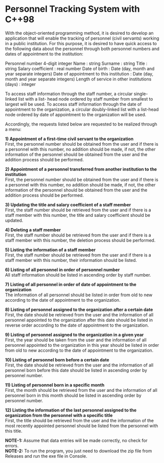 # Personnel Tracking System with C++98

With the object-oriented programming method, it is desired to develop an application that will
enable the tracking of personnel (civil servants) working in a public institution. For this
purpose, it is desired to have quick access to the following data about the personnel through
both personnel numbers and dates of appointment to the institution:

Personnel number 4-digit integer
Name : string
Surname : string
Title : string
Salary coefficient : real number
Date of birth : Date (day, month and year separate integers)
Date of appointment to this institution : Date (day, month and year separate integers) 
Length of service in other institutions (days) : integer

To access staff information through the staff number, a circular single-linked list with a list-
head node ordered by staff number from smallest to largest will be used. To access staff
information through the date of appointment to the organization, a circular doubly-linked list
with a list-head node ordered by date of appointment to the organization will be used.

Accordingly, the requests listed below are requested to be realized through a menu:

**1) Appointment of a first-time civil servant to the organization**
<br>
First, the personnel number should be obtained from the user and if there is a personnel with
this number, no addition should be made, if not, the other information of the personnel should
be obtained from the user and the addition process should be performed.

**2) Appointment of a personnel transferred from another institution to the institution**
<br>
First, the personnel number should be obtained from the user and if there is a personnel with
this number, no addition should be made, if not, the other information of the personnel should
be obtained from the user and the addition process should be performed.

**3) Updating the title and salary coefficient of a staff member**
<br>
First, the staff number should be retrieved from the user and if there is a staff member with
this number, the title and salary coefficient should be updated.

**4) Deleting a staff member**
<br>
First, the staff number should be retrieved from the user and if there is a staff member with
this number, the deletion process should be performed.

**5) Listing the information of a staff member**
<br>
First, the staff number should be retrieved from the user and if there is a staff member with
this number, their information should be listed.

**6) Listing of all personnel in order of personnel number**
<br>
All staff information should be listed in ascending order by staff number.

**7) Listing of all personnel in order of date of appointment to the organization**
<br>
The information of all personnel should be listed in order from old to new according to the date
of appointment to the organization.

**8) Listing of personnel assigned to the organization after a certain date**
<br>
First, the date should be retrieved from the user and the information of all personnel appointed
to the organization after this date should be listed in reverse order according to the date of
appointment to the organization.

**9) Listing of personnel assigned to the organization in a given year**
<br>
First, the year should be taken from the user and the information of all personnel appointed to
the organization in this year should be listed in order from old to new according to the date of
appointment to the organization.

**10) Listing of personnel born before a certain date**
<br>
First, the date should be retrieved from the user and the information of all personnel born
before this date should be listed in ascending order by personnel number.

**11) Listing of personnel born in a specific month**
<br>
First, the month should be retrieved from the user and the information of all personnel born in
this month should be listed in ascending order by personnel number.

**12) Listing the information of the last personnel assigned to the organization from the
personnel with a specific title**
<br>
First, the title should be retrieved from the user and the information of the most recently
appointed personnel should be listed from the personnel with this title.

**NOTE-1:** Assume that data entries will be made correctly, no check for errors.
<br>
**NOTE-2:** To run the program, you just need to download the zip file from Releases and run the exe file in Console.
